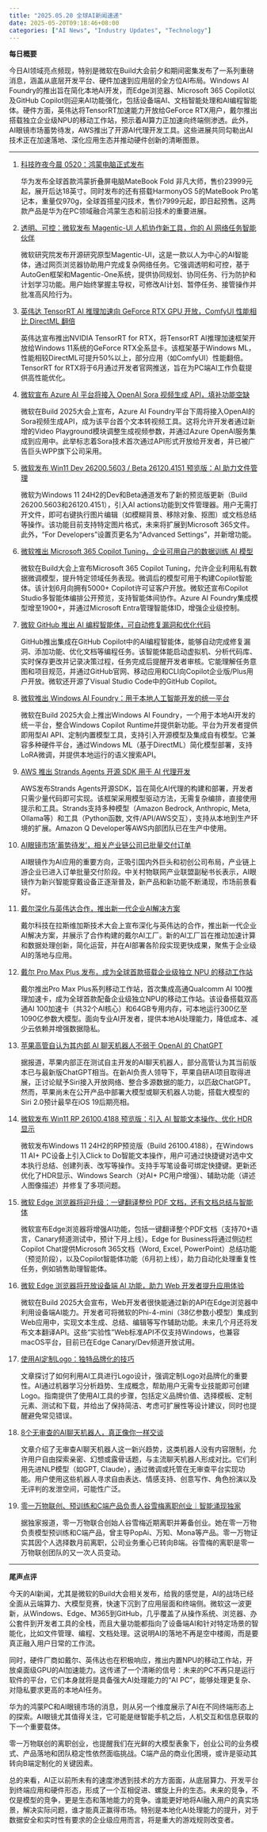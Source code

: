 ```yaml
---
title: "2025.05.20 全球AI新闻速递"
date: 2025-05-20T09:18:46+08:00
categories: ["AI News", "Industry Updates", "Technology"]
---
```


**每日概要**

今日AI领域亮点频现，特别是微软在Build大会前夕和期间密集发布了一系列重磅消息，涵盖从底层开发平台、硬件加速到应用层的全方位AI布局。Windows AI Foundry的推出旨在简化本地AI开发，而Edge浏览器、Microsoft 365 Copilot以及GitHub Copilot则迎来AI功能强化，包括设备端AI、文档智能处理和AI编程智能体。硬件方面，英伟达将TensorRT加速能力开放给GeForce RTX用户，戴尔推出搭载独立企业级NPU的移动工作站，预示着AI算力正加速向终端侧渗透。此外，AI眼镜市场蓄势待发，AWS推出了开源AI代理开发工具。这些进展共同勾勒出AI技术正在加速落地、深化应用生态并推动硬件创新的清晰图景。

---

1.  [科技昨夜今晨 0520：鸿蒙电脑正式发布](https://www.ithome.com/0/854/351.htm)

    华为发布全球首款鸿蒙折叠屏电脑MateBook Fold 非凡大师，售价23999元起，展开后达18英寸。同时发布的还有搭载HarmonyOS 5的MateBook Pro笔记本，重量仅970g，全球首搭星闪技术，售价7999元起，即日起预售。这两款产品是华为在PC领域融合鸿蒙生态和前沿技术的重要进展。

2.  [透明、可控：微软发布 Magentic-UI 人机协作新工具，你的 AI 网络任务智能伙伴](https://www.ithome.com/0/854/362.htm)

    微软研究院发布开源研究原型Magentic-UI，这是一款以人为中心的AI智能体，通过网页浏览器协助用户完成复杂网络任务。它强调透明和可控，基于AutoGen框架和Magentic-One系统，提供协同规划、协同任务、行为防护和计划学习功能。用户始终掌握主导权，可修改AI计划、暂停任务、接管操作并批准高风险行为。

3.  [英伟达 TensorRT AI 推理加速向 GeForce RTX GPU 开放，ComfyUI 性能相比 DirectML 翻倍](https://www.ithome.com/0/854/360.htm)

    英伟达宣布推出NVIDIA TensorRT for RTX，将TensorRT AI推理加速框架开放给Windows 11系统的GeForce RTX全系显卡。该框架基于Windows ML，性能相较DirectML可提升50%以上，部分应用（如ComfyUI）性能翻倍。TensorRT for RTX将于6月通过开发者官网推送，旨在为PC端AI工作负载提供高性能优化。

4.  [微软宣布 Azure AI 平台将接入 OpenAI Sora 视频生成 API，填补功能空缺](https://www.ithome.com/0/854/339.htm)

    微软在Build 2025大会上宣布，Azure AI Foundry平台下周将接入OpenAI的Sora视频生成API，成为该平台首个文本转视频工具。这将允许开发者通过新增的Video Playground模块调整生成视频参数，并通过Azure OpenAI服务集成到应用中。此举标志着Sora技术首次通过API形式开放给开发者，并已被广告巨头WPP旗下公司采用。

5.  [微软发布 Win11 Dev 26200.5603 / Beta 26120.4151 预览版：AI 助力文件管理](https://www.ithome.com/0/854/337.htm)

    微软为Windows 11 24H2的Dev和Beta通道发布了新的预览版更新（Build 26200.5603和26120.4151），引入AI actions功能到文件管理器。用户无需打开文件，即可右键执行图片编辑（如模糊背景、移除对象、抠图）或文档总结等操作。该功能目前支持特定图片格式，未来将扩展到Microsoft 365文件。此外，“For Developers”设置页更名为“Advanced Settings”，并新增功能。

6.  [微软推出 Microsoft 365 Copilot Tuning，企业可用自己的数据训练 AI 模型](https://www.ithome.com/0/854/334.htm)

    微软在Build大会上宣布Microsoft 365 Copilot Tuning，允许企业利用私有数据微调模型，提升特定领域任务表现。微调后的模型可用于构建Copilot智能体。该计划6月向拥有5000+ Copilot许可证客户开放。微软还宣布Copilot Studio多智能体编排公开预览，支持智能体间协作。Azure AI Foundry集成模型增至1900+，并通过Microsoft Entra管理智能体ID，增强企业级控制。

7.  [微软 GitHub 推出 AI 编程智能体，可自动修复漏洞和优化代码](https://www.ithome.com/0/854/325.htm)

    GitHub推出集成在GitHub Copilot中的AI编程智能体，能够自动完成修复漏洞、添加功能、优化文档等编程任务。该智能体能启动虚拟机、分析代码库、实时保存更改并记录决策过程，任务完成后提醒开发者审核。它能理解任务意图和项目规范，并通过GitHub官网、移动应用和CLI向Copilot企业版/Plus用户开放。微软还开源了Visual Studio Code中的GitHub Copilot。

8.  [微软推出 Windows AI Foundry：用于本地人工智能开发的统一平台](https://www.ithome.com/0/854/321.htm)

    微软在Build 2025大会上推出Windows AI Foundry，一个用于本地AI开发的统一平台，整合Windows Copilot Runtime并提供新功能。平台为开发者提供即用型AI API、定制内置模型工具，支持引入开源模型及集成自有模型。它兼容多种硬件平台，通过Windows ML（基于DirectML）简化模型部署，支持LoRA微调，并提供本地运行的语义搜索API。

9.  [AWS 推出 Strands Agents 开源 SDK 用于 AI 代理开发](https://analyticsindiamag.com/ai-news-updates/aws-launches-strands-agents-open-source-sdk-for-ai-agent-development/)

    AWS发布Strands Agents开源SDK，旨在简化AI代理的构建和部署，开发者只需少量代码即可实现。该框架采用模型驱动方法，无需复杂编排，直接使用提示和工具。Strands支持多种模型（Amazon Bedrock, Anthropic, Meta, Ollama等）和工具（Python函数, 文件/API/AWS交互），支持从本地到生产环境的扩展。Amazon Q Developer等AWS内部团队已在生产中使用。

10. [AI眼镜市场'蓄势待发'，相关产业链公司已批量交付订单](https://36kr.com/newsflashes/3300206794262792?f=rss)

    AI眼镜作为AI应用的重要方向，正吸引国内外巨头和初创公司布局，产业链上游企业已进入订单批量交付阶段。中关村物联网产业联盟副秘书长表示，AI眼镜作为新兴智能穿戴设备正逐渐普及，新产品和新功能不断涌现，市场前景看好。

11. [戴尔深化与英伟达合作，推出新一代企业AI解决方案](https://36kr.com/newsflashes/3300202718824710?f=rss)

    戴尔科技在拉斯维加斯技术大会上宣布深化与英伟达的合作，推出新一代企业AI解决方案，并展示了合作构建的戴尔AI工厂。新的AI工厂旨在推动加速计算和数据处理创新，简化运营，并在AI部署各阶段实现更快成果，聚焦于企业级AI的落地与应用。

12. [戴尔 Pro Max Plus 发布，成为全球首款搭载企业级独立 NPU 的移动工作站](https://www.ithome.com/0/854/365.htm)

    戴尔推出Pro Max Plus系列移动工作站，首次集成高通Qualcomm AI 100推理加速卡，成为全球首款配备企业级独立NPU的移动工作站。该设备搭载双高通AI 100加速卡（共32个AI核心）和64GB专用内存，可本地运行300亿至1090亿参数大模型。面向专业AI开发者，提供本地AI处理能力，降低成本、减少云依赖并增强数据隐私。

13. [苹果高管自认为其内部 AI 聊天机器人不弱于 OpenAI 的 ChatGPT](https://www.ithome.com/0/854/348.htm)

    据报道，苹果内部正在测试自主开发的AI聊天机器人，部分高管认为其当前版本已与最新版ChatGPT相当。在新AI负责人领导下，苹果自研AI项目取得进展，正讨论赋予Siri接入开放网络、整合多源数据的能力，以匹敌ChatGPT。然而，苹果尚未在公开产品中部署大模型或聊天机器人功能，搭载大模型的Siri 2.0预计最早在iOS 19后期亮相。

14. [微软发布 Win11 RP 26100.4188 预览版：引入 AI 智能文本操作、优化 HDR 显示](https://www.ithome.com/0/854/340.htm)

    微软发布Windows 11 24H2的RP预览版（Build 26100.4188），在Windows 11 AI+ PC设备上引入Click to Do智能文本操作，用户可通过快捷键对选中文本执行总结、创建列表、改写等操作。支持手写笔设备可绑定快捷键。更新还优化了HDR显示、Windows Search（对AI+ PC用户增强）、辅助功能（讲述人图像描述）并修复了多项问题。

15. [微软 Edge 浏览器将迎升级：一键翻译整份 PDF 文档，还有文档总结与智能体](https://www.ithome.com/0/854/333.htm)

    微软宣布Edge浏览器将增强AI功能，包括一键翻译整个PDF文档（支持70+语言，Canary频道测试中，预计下月上线）。Edge for Business将通过侧边栏Copilot Chat提供Microsoft 365文档（Word, Excel, PowerPoint）总结功能（预览阶段），以及Copilot智能体功能（6月初上线），助力自动化处理重复性任务，例如销售助理智能体。

16. [微软 Edge 浏览器将开放设备端 AI 功能，助力 Web 开发者提升应用体验](https://www.ithome.com/0/854/323.htm)

    微软在Build 2025大会宣布，Web开发者很快能通过新的API在Edge浏览器中利用设备端AI能力。开发者可将微软的Phi-4-mini（38亿参数小模型）集成到Web应用中，实现文本生成、总结、编辑等写作辅助功能。未来几个月还将发布文本翻译API。这些“实验性”Web标准API不仅支持Windows，也兼容macOS平台，目前已在Edge Canary/Dev频道开放试用。

17. [使用AI定制Logo：独特品牌化的技巧](https://ai2people.com/customizing-logos-with-ai-tips-for-unique-branding/)

    文章探讨了如何利用AI工具进行Logo设计，强调定制Logo对品牌化的重要性。AI通过机器学习分析趋势、生成概念，帮助用户无需专业技能即可创建Logo。指南提供了使用AI工具的步骤，包括定义品牌价值、选择模板、定制元素、测试和下载，并给出了保持简洁、考虑可扩展性等设计建议，同时也提醒避免常见错误。

18. [8个无审查的AI聊天机器人，真正像你一样交谈](https://ai2people.com/uncensored-ai-chatbots/)

    文章介绍了无审查AI聊天机器人这一新兴趋势，这类机器人没有内容限制，允许用户自由探索亲密、幻想或露骨话题，与主流聊天机器人形成对比。它们利用先进NLP模型（如GPT, Claude），通过微调或托管在无审查平台实现功能。用户使用这些机器人寻求自由表达、情感支持、创意写作、角色扮演以及无评判的发泄空间，可能性广泛。

19. [零一万物联创、预训练和C端产品负责人谷雪梅离职创业｜智能涌现独家](https://36kr.com/p/3299070397106432?f=rss)

    据独家报道，零一万物联合创始人谷雪梅近期离职并筹备创业。她在零一万物负责模型预训练和C端产品，曾主导PopAi、万知、Mona等产品。零一万物证实其因个人选择数月前离职，公司业务重心已转向B端。谷雪梅的离职是零一万物联创团队的又一次人员变动。

---

**尾声点评**

今天的AI新闻，尤其是微软的Build大会相关发布，给我的感觉是，AI的战场已经全面从云端算力、大模型竞赛，快速下沉到了应用层面和终端侧。微软这一波更新，从Windows、Edge、M365到GitHub，几乎覆盖了从操作系统、浏览器、办公套件到开发者工具的全栈，而且大量功能都指向了设备端AI和针对特定场景的智能化，比如文件管理、编程、文档处理。这说明AI的落地不再是空中楼阁，而是要真正融入用户日常的工作流。

同时，硬件厂商如戴尔、英伟达也在积极响应，推出内置NPU的移动工作站，开放桌面级GPU的AI加速能力。这传递了一个清晰的信号：未来的PC不再只是运行软件的平台，它们本身就将是具备强大AI处理能力的“AI PC”，能够处理更复杂、对隐私要求更高的本地AI任务。

华为的鸿蒙PC和AI眼镜市场的消息，则从另一个维度展示了AI在不同终端形态上的探索。AI眼镜尤其值得关注，它可能是继智能手机之后，人机交互和信息获取的下一个重要载体。

零一万物联创的离职创业，也提醒我们在光鲜的大模型表象下，创业公司的业务模式、产品落地和团队稳定性依然面临挑战。C端产品的商业化困境，或许是驱动其转向B端定制化的关键因素。

总的来看，AI正以前所未有的速度渗透到技术的方方面面，从底层算力、开发平台到终端应用和硬件形态，形成了一个互相促进、螺旋上升的生态。未来的竞争，不仅是模型的竞争，更是生态和落地能力的竞争。谁能更好地将AI融入用户的真实场景，解决实际问题，谁才能真正赢得市场。特别是本地化AI处理能力的提升，对于数据安全和实时性有要求的企业级应用而言，将是重大的游戏规则改变者。